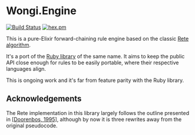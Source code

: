 # Wongi.Engine

[![Build Status](https://github.com/ulfurinn/wongi-engine-elixir/actions/workflows/test.yml/badge.svg)](https://github.com/ulfurinn/wongi-engine-elixir/actions/workflows/test.yml)
[![hex.pm](https://img.shields.io/hexpm/v/wongi_engine)](https://hex.pm/packages/wongi_engine)

This is a pure-Elixir forward-chaining rule engine based on the classic [Rete algorithm](http://en.wikipedia.org/wiki/Rete_algorithm).

It's a port of the [Ruby library](https://github.com/ulfurinn/wongi-engine) of the same name. It aims to keep the public API close enough for rules to be easily portable, where their respective languages align.

This is ongoing work and it's far from feature parity with the Ruby library.

## Acknowledgements

The Rete implementation in this library largely follows the outline presented in [\[Doorenbos, 1995\]](http://reports-archive.adm.cs.cmu.edu/anon/1995/CMU-CS-95-113.pdf), although by now it is three rewrites away from the original pseudocode.